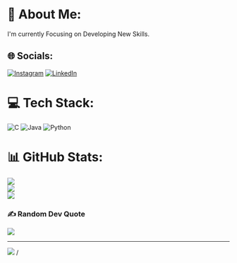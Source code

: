 # 💫 About Me:
I'm currently Focusing on Developing New Skills.


## 🌐 Socials:
[![Instagram](https://img.shields.io/badge/Instagram-%23E4405F.svg?logo=Instagram&logoColor=white)](https://instagram.com/y_o_g_i__0__7) [![LinkedIn](https://img.shields.io/badge/LinkedIn-%230077B5.svg?logo=linkedin&logoColor=white)](https://linkedin.com/in/yogesh-n-31492b300) 

# 💻 Tech Stack:
![C](https://img.shields.io/badge/c-%2300599C.svg?style=flat&logo=c&logoColor=white) ![Java](https://img.shields.io/badge/java-%23ED8B00.svg?style=flat&logo=openjdk&logoColor=white) ![Python](https://img.shields.io/badge/python-3670A0?style=flat&logo=python&logoColor=ffdd54)
# 📊 GitHub Stats:
![](https://github-readme-stats.vercel.app/api?username=YogeshN05&theme=blue-green&hide_border=false&include_all_commits=true&count_private=false)<br/>
![](https://github-readme-streak-stats.herokuapp.com/?user=YogeshN05&theme=blue-green&hide_border=false)<br/>
![](https://github-readme-stats.vercel.app/api/top-langs/?username=YogeshN05&theme=blue-green&hide_border=false&include_all_commits=true&count_private=false&layout=compact)

### ✍️ Random Dev Quote
![](https://quotes-github-readme.vercel.app/api?type=horizontal&theme=radical)

---
[![](https://visitcount.itsvg.in/api?id=YogeshN05&icon=0&color=0)](https://visitcount.itsvg.in)
/
